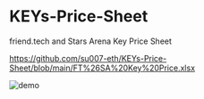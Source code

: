 # KEYs-Price-Sheet
friend.tech and Stars Arena Key Price Sheet

https://github.com/su007-eth/KEYs-Price-Sheet/blob/main/FT%26SA%20Key%20Price.xlsx

![demo](https://github.com/su007-eth/KEYs-Price-Sheet/assets/5119404/b1419563-7bd1-4d30-92c1-4a4a08226cf3)
